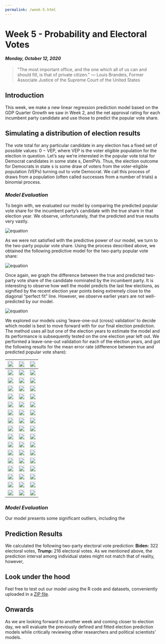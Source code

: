 ```yaml
---
permalink: /week-5.html
---
```


# **Week 5 - Probability and Electoral Votes**
#### ***Monday, October 12, 2020***

> "The most important office, and the one which all of us can and should fill, is that of private citizen."
― Louis Brandeis, Former Associate Justice of the Supreme Court of the United States

## **Introduction**
This week, we make a new linear regression prediction model based on the GDP Quarter Growth we saw in Week 2, and the net approval rating for each incumbent party candidate and use those to predict the popular vote share.

## **Simulating a distribution of election results**
The vote total for any particular candidate in any election has a fixed set of
possible values: 0 − VEP, where VEP is the voter eligible population for the
election in question. Let’s say we’re interested in the popular vote total for
Democrat candidates in some state s, DemPVs. Thus, the election outcome for
Democrats in state s is some draw of voters from the voter-eligible population
(VEPs) turning out to vote Democrat. We call this process of draws from a population (often called successes from a number of trials) a binomial process.


### _Model Evaluation_

To begin with, we evaluated our model by comparing the predicted popular vote share for the incumbent party’s candidate with the true share in that election year. We observe, unfortunately, that the predicted and true results very vastly.

![equation](/graph1.png)

As we were not satisfied with the predictive power of our model, we turn to the two-party popular vote share. Using the process described above, we obtained the following predictive model for the two-party popular vote share:

![equation](/eqw4.png)

Once again, we graph the difference between the true and predicted two-party vote share of the candidate nominated by the incumbent party. It is interesting to observe how well the model predicts the last few elections, as signified by the recent election year points being extremely close to the diagonal “perfect fit” line. However, we observe earlier years are not well-predicted by our model. 

![equation](/graph2.png)

We explored our models using ‘leave-one-out (cross) validation’ to decide which model is best to move forward with for our final election prediction. The method uses all but one of the election years to estimate the model and its performance is subsequently tested on the one election year left out. We performed a leave-one-out validation for each of the election years, and got the following results for the mean error rate (difference between true and predicted popular vote share):

<img src="/state_plot2.png" width="300%"> | <img src="/state_plot3.png" width="300%">  | <img src="/state_plot4.png" width="300%">  |
:-------------------------:|:-------------------------:|:-------------------------:
<img src="/state_plot5.png" width="300%"> | <img src="/state_plot6.png" width="300%">  | <img src="/state_plot7.png" width="300%">  |
<img src="/state_plot8.png" width="300%"> | <img src="/state_plot9.png" width="300%">  | <img src="/state_plot10.png" width="300%">  |
<img src="/state_plot11.png" width="300%"> | <img src="/state_plot12.png" width="300%">  | <img src="/state_plot13.png" width="300%">  |
<img src="/state_plot14.png" width="300%"> | <img src="/state_plot15.png" width="300%">  | <img src="/state_plot16.png" width="300%">  |
<img src="/state_plot17.png" width="300%"> | <img src="/state_plot18.png" width="300%">  | <img src="/state_plot19.png" width="300%">  |
<img src="/state_plot20.png" width="300%"> | <img src="/state_plot21.png" width="300%">  | <img src="/state_plot22.png" width="300%">  |
<img src="/state_plot23.png" width="300%"> | <img src="/state_plot24.png" width="300%">  | <img src="/state_plot25.png" width="300%">  |
<img src="/state_plot26.png" width="300%"> | <img src="/state_plot27.png" width="300%">  | <img src="/state_plot28.png" width="300%">  |
<img src="/state_plot29.png" width="300%"> | <img src="/state_plot30.png" width="300%">  | <img src="/state_plot31.png" width="300%">  |
<img src="/state_plot32.png" width="300%"> | <img src="/state_plot33.png" width="300%">  | <img src="/state_plot34.png" width="300%">  |
<img src="/state_plot35.png" width="300%"> | <img src="/state_plot36.png" width="300%">  | <img src="/state_plot37.png" width="300%">  |
<img src="/state_plot38.png" width="300%"> | <img src="/state_plot39.png" width="300%">  | <img src="/state_plot40.png" width="300%">  |
<img src="/state_plot41.png" width="300%"> | <img src="/state_plot42.png" width="300%">  | <img src="/state_plot43.png" width="300%">  |
<img src="/state_plot44.png" width="300%"> | <img src="/state_plot45.png" width="300%">  | <img src="/state_plot46.png" width="300%">  |
<img src="/state_plot47.png" width="300%"> | <img src="/state_plot48.png" width="300%">  | <img src="/state_plot49.png" width="300%">  |
<img src="/state_plot50.png" width="300%"> | <img src="/state_plot51.png" width="300%">  | <img src="/state_plot52.png" width="300%">  |

### _Model Evaluation_
Our model presents some significant outliers, including the 

## **Prediction Results**
We calculated the following two-party electoral vote prediction: **Biden:** 322 electoral votes, **Trump:** 216 electoral votes. As we mentioned above, the prediction interval among individual states might not match that of reality, however, 

## **Look under the hood**
Feel free to test out our model using the R code and datasets, conveniently uploaded in a [ZIP file](/week-5.zip).

## **Onwards**
As we are looking forward to another week and coming closer to election day, we will evaluate the previously defined and fitted election prediction models while critically reviewing other researchers and political scientists' models.
